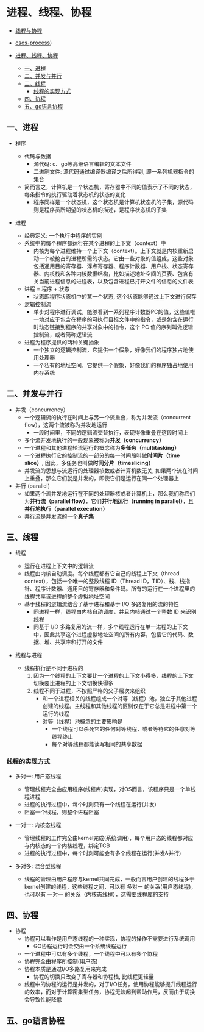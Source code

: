 # 进程、线程、协程

- [线程与协程](https://zhuanlan.zhihu.com/p/169426477)
- [csos-process](https://hansimov.gitbook.io/csapp/part2/ch08-exceptional-control-flow/8.2-processes))

- [进程、线程、协程](#进程线程协程)
  - [一、进程](#一进程)
  - [二、并发与并行](#二并发与并行)
  - [三、线程](#三线程)
    - [线程的实现方式](#线程的实现方式)
  - [四、协程](#四协程)
  - [五、go语言协程](#五go语言协程)
## 一、进程

- 程序
  - 代码与数据
    - 源代码: c、go等高级语言编辑的文本文件
    - 二进制文件: 源代码通过编译器编译之后所得到, 即一系列机器指令的集合
  - 简而言之，计算机是一个状态机，寄存器中不同的值表示了不同的状态，每条指令的执行驱动着状态机的状态的变化
    - 程序同样是一个状态机，这个状态机是计算机状态机的子集，源代码则是程序员所期望的状态机的描述，是程序状态机的子集

- 进程
  - 经典定义: 一个执行中程序的实例
  - 系统中的每个程序都运行在某个进程的上下文（context）中
    - 内核为每个进程维持一个上下文（context）。上下文就是内核重新启动一个被抢占的进程所需的状态。它由一些对象的值组成，这些对象包括通用目的寄存器、浮点寄存器、程序计数器、用户栈、状态寄存器、内核栈和各种内核数据结构，比如描述地址空间的页表、包含有关当前进程信息的进程表，以及包含进程已打开文件的信息的文件表
  - 进程 = 程序 + 状态
    - 状态即程序状态机中的某一个状态, 这个状态能够通过上下文进行保存
  - 逻辑控制流
    - 单步对程序进行调试，能够看到一系列程序计数器PC的值，这些值唯一地对应于包含在程序的可执行目标文件中的指令，或是包含在运行时动态链接到程序的共享对象中的指令，这个 PC 值的序列叫做逻辑控制流，或者简称逻辑流
  - 进程为程序提供的两种关键抽象
    - 一个独立的逻辑控制流，它提供一个假象，好像我们的程序独占地使用处理器
    - 一个私有的地址空间，它提供一个假象，好像我们的程序独占地使用内存系统

## 二、并发与并行

- 并发（concurrency）
  - 一个逻辑流的执行在时间上与另一个流重叠，称为并发流（concurrent flow），这两个流被称为并发地运行
    - 一段时间里，不同的逻辑流交替执行，表现得像重叠在这段时间上
  - 多个流并发地执行的一般现象被称为**并发（concurrency）**
  - 一个进程和其他进程轮流运行的概念称为**多任务（multitasking）**
  - 一个进程执行它的控制流的一部分的每一时间段叫做**时间片（time slice）**, 因此，多任务也叫做**时间分片（timeslicing）**
  -  并发流的思想与流运行的处理器核数或者计算机数无关, 如果两个流在时间上重叠，那么它们就是并发的，即使它们是运行在同一个处理器上
- 并行 (parallel)
  -  如果两个流并发地运行在不同的处理器核或者计算机上，那么我们称它们为**并行流（parallel flow）**，它们**并行地运行（running in parallel）**，且**并行地执行（parallel execution）**
  -  并行流是并发流的一个**真子集**

## 三、线程

- 线程
  - 运行在进程上下文中的逻辑流
  - 线程由内核自动调度。每个线程都有它自己的线程上下文（thread context），包括一个唯一的整数线程 ID（Thread ID，TID）、栈、栈指针、程序计数器、通用目的寄存器和条件码。所有的运行在一个进程里的线程共享该进程的整个虚拟地址空间
  - 基于线程的逻辑流结合了基于进程和基于 I/O 多路复用的流的特性
    - 同进程一样，线程由内核自动调度，并且内核通过一个整数 ID 来识别线程
    - 同基于 I/O 多路复用的流一样，多个线程运行在单一进程的上下文中，因此共享这个进程虚拟地址空间的所有内容，包括它的代码、数据、堆、共享库和打开的文件

- 线程与进程
  - 线程执行是不同于进程的
    1. 因为一个线程的上下文要比一个进程的上下文小得多，线程的上下文切换要比进程的上下文切换快得多
    2. 线程不同于进程，不按照严格的父子层次来组织
       - 和一个进程相关的线程组成一个对等（线程）池，独立于其他进程创建的线程。主线程和其他线程的区别仅在于它总是进程中第一个运行的线程
       - 对等（线程）池概念的主要影响是
         - 一个线程可以杀死它的任何对等线程，或者等待它的任意对等线程终止
         - 每个对等线程都能读写相同的共享数据

### 线程的实现方式

- 多对一: 用户态线程
  - 管理线程完全由应用程序(线程库)实现，对OS而言，该程序只是一个单线程进程
  - 进程的执行过程中，每个时刻只有一个线程在运行(并发)
  - 阻塞一个线程，则整个进程阻塞

- 一对一: 内核态线程
  - 管理线程的工作完全由kernel完成(系统调用)，每个用户态的线程都对应与内核态的一个内核线程，绑定TCB
  - 进程的执行过程中，每个时刻可能会有多个线程在运行(并发&并行)


- 多对多: 混合型线程
  - 线程的管理由用户程序与kernel共同完成，一般而言用户创建的线程多于kernel创建的线程，这些线程之间，可以有 多对一 的关系(用户态线程)，也可以有 一对一 的关系（内核态线程），这需要线程库的支持
## 四、协程

- 协程
  - 协程可以看作是用户态线程的一种实现，协程的操作不需要进行系统调用
    - GO协程运行时会交由一个系统线程运行
  - 一个进程中可以有多个线程，一个线程中可以有多个协程
  - 协程完全由程序所控制(用户态)
  - 协程本质是通过I/O多路复用来完成
    - 协程的切换只改变了寄存器和协程栈, 比线程更轻量
  - 线程中的协程的运行是并发的，对于I/O任务，使用协程能够提升线程运行的效率，而对于计算密集型任务，协程无法起到帮助作用，反而由于切换会导致性能降低


## 五、go语言协程



